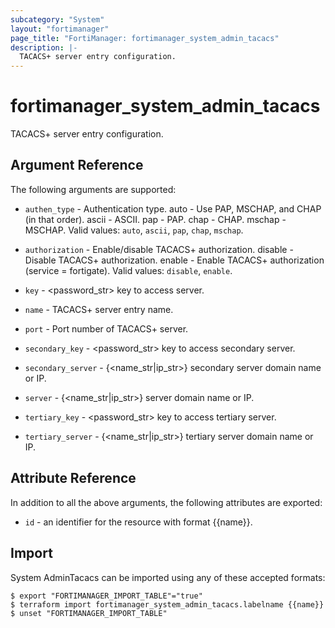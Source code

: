 ```yaml
---
subcategory: "System"
layout: "fortimanager"
page_title: "FortiManager: fortimanager_system_admin_tacacs"
description: |-
  TACACS+ server entry configuration.
---
```


# fortimanager_system_admin_tacacs
TACACS+ server entry configuration.

## Argument Reference


The following arguments are supported:


* `authen_type` - Authentication type. auto - Use PAP, MSCHAP, and CHAP (in that order). ascii - ASCII. pap - PAP. chap - CHAP. mschap - MSCHAP. Valid values: `auto`, `ascii`, `pap`, `chap`, `mschap`.

* `authorization` - Enable/disable TACACS+ authorization. disable - Disable TACACS+ authorization. enable - Enable TACACS+ authorization (service = fortigate). Valid values: `disable`, `enable`.

* `key` - <password_str> key to access server.
* `name` - TACACS+ server entry name.
* `port` - Port number of TACACS+ server.
* `secondary_key` - <password_str> key to access secondary server.
* `secondary_server` - {<name_str|ip_str>} secondary server domain name or IP.
* `server` - {<name_str|ip_str>} server domain name or IP.
* `tertiary_key` - <password_str> key to access tertiary server.
* `tertiary_server` - {<name_str|ip_str>} tertiary server domain name or IP.


## Attribute Reference

In addition to all the above arguments, the following attributes are exported:
* `id` - an identifier for the resource with format {{name}}.

## Import

System AdminTacacs can be imported using any of these accepted formats:
```
$ export "FORTIMANAGER_IMPORT_TABLE"="true"
$ terraform import fortimanager_system_admin_tacacs.labelname {{name}}
$ unset "FORTIMANAGER_IMPORT_TABLE"
```

